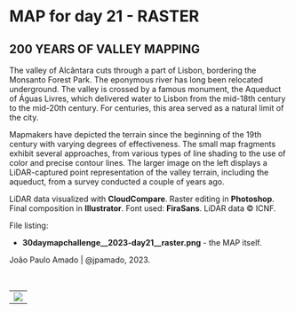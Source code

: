 <h1>MAP for day 21 - RASTER</h1>
<h2>200 YEARS OF VALLEY MAPPING</h2> 
<p>The valley of Alcântara cuts through a part of Lisbon, bordering the Monsanto Forest Park. The eponymous river has long been relocated underground. The valley is crossed by a famous monument, the Aqueduct of Águas Livres, which delivered water to Lisbon from the mid-18th century to the mid-20th century. For centuries, this area served as a natural limit of the city.</p>
<p>Mapmakers have depicted the terrain since the beginning of the 19th century with varying degrees of effectiveness. The small map fragments exhibit several approaches, from various types of line shading to the use of color and precise contour lines. The larger image on the left displays a LiDAR-captured point representation of the valley terrain, including the aqueduct, from a survey conducted a couple of years ago.</p>
<p>LiDAR data visualized with <b>CloudCompare</b>. Raster editing in <b>Photoshop</b>. Final composition in <b>Illustrator</b>. Font used: <b>FiraSans</b>. LiDAR data &copy; ICNF.</p> 
<p>File listing:</p>
<ul>
  <li><b>30daymapchallenge__2023-day21__raster.png</b> - the MAP itself.</li>
  </ul>
<p>João Paulo Amado | @jpamado, 2023.</p>
<p>&nbsp;</p>
<table>
<tr>
<td style="border:thin #000">
<img src="30daymapchallenge__2023-day21__raster.png" width=auto>
</td>
</tr>
</table>
